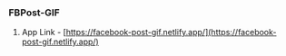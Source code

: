 ### FBPost-GIF

1. App Link - [https://facebook-post-gif.netlify.app/](https://facebook-post-gif.netlify.app/)
